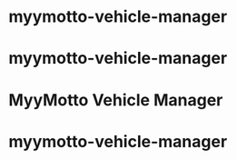 # myymotto-vehicle-manager
# myymotto-vehicle-manager
# MyyMotto Vehicle Manager
# myymotto-vehicle-manager
